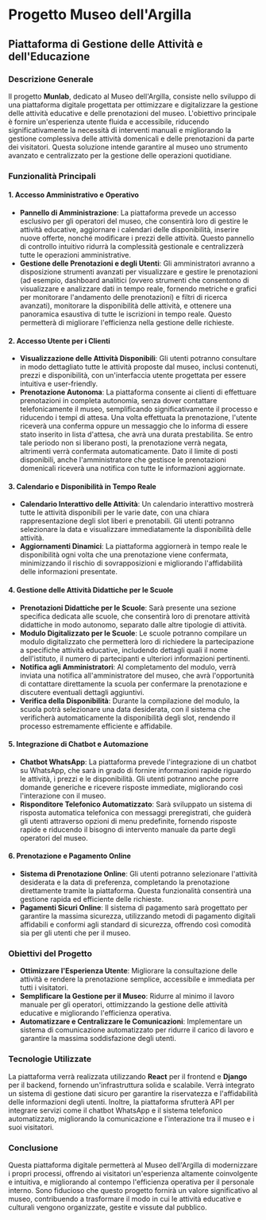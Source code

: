 # Progetto Museo dell'Argilla

## Piattaforma di Gestione delle Attività e dell'Educazione

### Descrizione Generale

Il progetto **Munlab**, dedicato al Museo dell'Argilla, consiste nello sviluppo di una piattaforma digitale progettata per ottimizzare e digitalizzare la gestione delle attività educative e delle prenotazioni del museo. L'obiettivo principale è fornire un'esperienza utente fluida e accessibile, riducendo significativamente la necessità di interventi manuali e migliorando la gestione complessiva delle attività domenicali e delle prenotazioni da parte dei visitatori. Questa soluzione intende garantire al museo uno strumento avanzato e centralizzato per la gestione delle operazioni quotidiane.

### Funzionalità Principali

#### 1. Accesso Amministrativo e Operativo

- **Pannello di Amministrazione**: La piattaforma prevede un accesso esclusivo per gli operatori del museo, che consentirà loro di gestire le attività educative, aggiornare i calendari delle disponibilità, inserire nuove offerte, nonché modificare i prezzi delle attività. Questo pannello di controllo intuitivo ridurrà la complessità gestionale e centralizzerà tutte le operazioni amministrative.
- **Gestione delle Prenotazioni e degli Utenti**: Gli amministratori avranno a disposizione strumenti avanzati per visualizzare e gestire le prenotazioni (ad esempio, dashboard analitici (ovvero strumenti che consentono di visualizzare e analizzare dati in tempo reale, fornendo metriche e grafici per monitorare l'andamento delle prenotazioni) e filtri di ricerca avanzati), monitorare la disponibilità delle attività, e ottenere una panoramica esaustiva di tutte le iscrizioni in tempo reale. Questo permetterà di migliorare l'efficienza nella gestione delle richieste.

#### 2. Accesso Utente per i Clienti

- **Visualizzazione delle Attività Disponibili**: Gli utenti potranno consultare in modo dettagliato tutte le attività proposte dal museo, inclusi contenuti, prezzi e disponibilità, con un'interfaccia utente progettata per essere intuitiva e user-friendly.
- **Prenotazione Autonoma**: La piattaforma consente ai clienti di effettuare prenotazioni in completa autonomia, senza dover contattare telefonicamente il museo, semplificando significativamente il processo e riducendo i tempi di attesa. Una volta effettuata la prenotazione, l'utente riceverà una conferma oppure un messaggio che lo informa di essere stato inserito in lista d'attesa, che avrà una durata prestabilita. Se entro tale periodo non si liberano posti, la prenotazione verrà negata, altrimenti verrà confermata automaticamente. Dato il limite di posti disponibili, anche l'amministratore che gestisce le prenotazioni domenicali riceverà una notifica con tutte le informazioni aggiornate.

#### 3. Calendario e Disponibilità in Tempo Reale

- **Calendario Interattivo delle Attività**: Un calendario interattivo mostrerà tutte le attività disponibili per le varie date, con una chiara rappresentazione degli slot liberi e prenotabili. Gli utenti potranno selezionare la data e visualizzare immediatamente la disponibilità delle attività.
- **Aggiornamenti Dinamici**: La piattaforma aggiornerà in tempo reale le disponibilità ogni volta che una prenotazione viene confermata, minimizzando il rischio di sovrapposizioni e migliorando l'affidabilità delle informazioni presentate.

#### 4. Gestione delle Attività Didattiche per le Scuole

- **Prenotazioni Didattiche per le Scuole**: Sarà presente una sezione specifica dedicata alle scuole, che consentirà loro di prenotare attività didattiche in modo autonomo, separato dalle altre tipologie di attività.
- **Modulo Digitalizzato per le Scuole**: Le scuole potranno compilare un modulo digitalizzato che permetterà loro di richiedere la partecipazione a specifiche attività educative, includendo dettagli quali il nome dell'istituto, il numero di partecipanti e ulteriori informazioni pertinenti.
- **Notifica agli Amministratori**: Al completamento del modulo, verrà inviata una notifica all'amministratore del museo, che avrà l'opportunità di contattare direttamente la scuola per confermare la prenotazione e discutere eventuali dettagli aggiuntivi.
- **Verifica della Disponibilità**: Durante la compilazione del modulo, la scuola potrà selezionare una data desiderata, con il sistema che verificherà automaticamente la disponibilità degli slot, rendendo il processo estremamente efficiente e affidabile.

#### 5. Integrazione di Chatbot e Automazione

- **Chatbot WhatsApp**: La piattaforma prevede l'integrazione di un chatbot su WhatsApp, che sarà in grado di fornire informazioni rapide riguardo le attività, i prezzi e le disponibilità. Gli utenti potranno anche porre domande generiche e ricevere risposte immediate, migliorando così l'interazione con il museo.
- **Risponditore Telefonico Automatizzato**: Sarà sviluppato un sistema di risposta automatica telefonica con messaggi preregistrati, che guiderà gli utenti attraverso opzioni di menu predefinite, fornendo risposte rapide e riducendo il bisogno di intervento manuale da parte degli operatori del museo.

#### 6. Prenotazione e Pagamento Online

- **Sistema di Prenotazione Online**: Gli utenti potranno selezionare l'attività desiderata e la data di preferenza, completando la prenotazione direttamente tramite la piattaforma. Questa funzionalità consentirà una gestione rapida ed efficiente delle richieste.
- **Pagamenti Sicuri Online**: Il sistema di pagamento sarà progettato per garantire la massima sicurezza, utilizzando metodi di pagamento digitali affidabili e conformi agli standard di sicurezza, offrendo così comodità sia per gli utenti che per il museo.

### Obiettivi del Progetto

- **Ottimizzare l'Esperienza Utente**: Migliorare la consultazione delle attività e rendere la prenotazione semplice, accessibile e immediata per tutti i visitatori.
- **Semplificare la Gestione per il Museo**: Ridurre al minimo il lavoro manuale per gli operatori, ottimizzando la gestione delle attività educative e migliorando l'efficienza operativa.
- **Automatizzare e Centralizzare le Comunicazioni**: Implementare un sistema di comunicazione automatizzato per ridurre il carico di lavoro e garantire la massima soddisfazione degli utenti.

### Tecnologie Utilizzate

La piattaforma verrà realizzata utilizzando **React** per il frontend e **Django** per il backend, fornendo un'infrastruttura solida e scalabile. Verrà integrato un sistema di gestione dati sicuro per garantire la riservatezza e l'affidabilità delle informazioni degli utenti. Inoltre, la piattaforma sfrutterà API per integrare servizi come il chatbot WhatsApp e il sistema telefonico automatizzato, migliorando la comunicazione e l'interazione tra il museo e i suoi visitatori.

### Conclusione

Questa piattaforma digitale permetterà al Museo dell'Argilla di modernizzare i propri processi, offrendo ai visitatori un'esperienza altamente coinvolgente e intuitiva, e migliorando al contempo l'efficienza operativa per il personale interno. Sono fiducioso che questo progetto fornirà un valore significativo al museo, contribuendo a trasformare il modo in cui le attività educative e culturali vengono organizzate, gestite e vissute dal pubblico.

